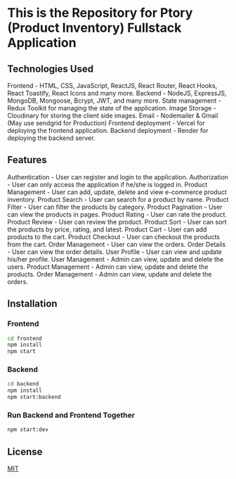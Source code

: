 # This is the Repository for Ptory (Product Inventory) Fullstack Application

## Technologies Used

Frontend - HTML, CSS, JavaScript, ReactJS, React Router, React Hooks, React Toastify, React Icons and many more.
Backend - NodeJS, ExpressJS, MongoDB, Mongoose, Bcrypt, JWT, and many more.
State management - Redux Toolkit for managing the state of the application.
Image Storage - Cloudinary for storing the client side images.
Email - Nodemailer & Gmail (May use sendgrid for Production)
Frontend deployment - Vercel for deploying the frontend application.
Backend deployment - Render for deploying the backend server.

## Features

Authentication - User can register and login to the application.
Authorization - User can only access the application if he/she is logged in.
Product Management - User can add, update, delete and view e-commerce product inventory.
Product Search - User can search for a product by name.
Product Filter - User can filter the products by category.
Product Pagination - User can view the products in pages.
Product Rating - User can rate the product.
Product Review - User can review the product.
Product Sort - User can sort the products by price, rating, and latest.
Product Cart - User can add products to the cart.
Product Checkout - User can checkout the products from the cart.
Order Management - User can view the orders.
Order Details - User can view the order details.
User Profile - User can view and update his/her profile.
User Management - Admin can view, update and delete the users.
Product Management - Admin can view, update and delete the products.
Order Management - Admin can view, update and delete the orders.

## Installation

### Frontend

```bash
cd frontend
npm install
npm start
```

### Backend

```bash
cd backend
npm install
npm start:backend
```

### Run Backend and Frontend Together

```bash
npm start:dev
```

## License

[MIT](https://www.egomson.com/licenses/mit/)
